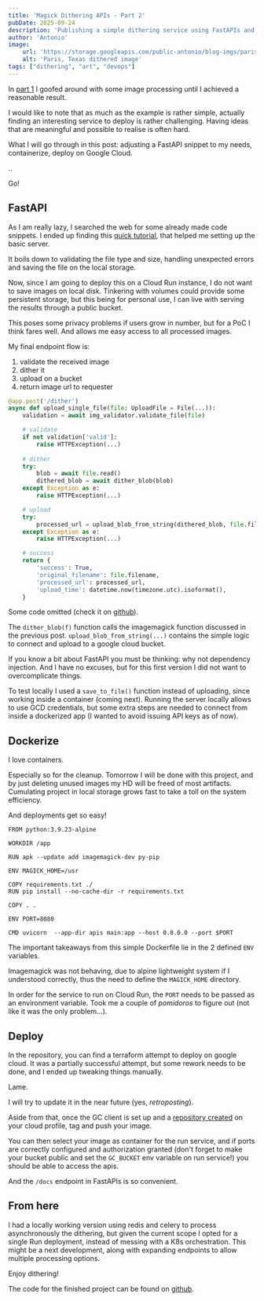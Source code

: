 ```yaml
---
title: 'Magick Dithering APIs - Part 2'
pubDate: 2025-09-24
description: 'Publishing a simple dithering service using FastAPIs and Google Cloud.'
author: 'Antonio'
image:
    url: 'https://storage.googleapis.com/public-antonio/blog-imgs/paris-final.jpg'
    alt: 'Paris, Texas dithered image'
tags: ["dithering", "art", "devops"]
---
```


In [part 1](https://antoniotir.one/posts/dithering-apis-1) I goofed around with some image processing until I achieved a reasonable result. 

I would like to note that as much as the example is rather simple, actually finding an interesting service to deploy is rather challenging. Having ideas that are meaningful and possible to realise is often hard.

What I will go through in this post: adjusting a FastAPI snippet to my needs, containerize, deploy on Google Cloud.

.. 

Go!

## FastAPI

As I am really lazy, I searched the web for some already made code snippets. I ended up finding this [quick tutorial](https://betterstack.com/community/guides/scaling-python/uploading-files-using-fastapi/), that helped me setting up the basic server.

It boils down to validating the file type and size, handling unexpected errors and saving the file on the local storage. 

Now, since I am going to deploy this on a Cloud Run instance, I do not want to save images on local disk. Tinkering with volumes could provide some persistent storage, but this being for personal use, I can live with serving the results through a public bucket. 

This poses some privacy problems if users grow in number, but for a PoC I think fares well. And allows me easy access to all processed images. 

My final endpoint flow is: 
1. validate the received image
2. dither it
3. upload on a bucket
4. return image url to requester

```python
@app.post('/dither')
async def upload_single_file(file: UploadFile = File(...)):
    validation = await img_validator.validate_file(file)

    # validate
    if not validation['valid']:
        raise HTTPException(...)
    
    # dither
    try:
        blob = await file.read()
        dithered_blob = await dither_blob(blob)
    except Exception as e:
        raise HTTPException(...)

    # upload
    try:
        processed_url = upload_blob_from_string(dithered_blob, file.filename)
    except Exception as e:
        raise HTTPException(...)

    # success
    return {
        'success': True,
        'original_filename': file.filename,
        'processed_url': processed_url,
        'upload_time': datetime.now(timezone.utc).isoformat(),
    }
```

Some code omitted (check it on [github](https://github.com/mokuhasushi/dithering-apis)).

The `dither_blob(f)` function calls the imagemagick function discussed in the previous post. `upload_blob_from_string(...)` contains the simple logic to connect and upload to a google cloud bucket. 

If you know a bit about FastAPI you must be thinking: why not dependency injection. And I have no excuses, but for this first version I did not want to overcomplicate things.

To test locally I used a `save_to_file()` function instead of uploading, since working inside a container (coming next). Running the server locally allows to use GCD credentials, but some extra steps are needed to connect from inside a dockerized app (I wanted to avoid issuing API keys as of now). 

## Dockerize

I love containers. 

Especially so for the cleanup. Tomorrow I will be done with this project, and by just deleting unused images my HD will be freed of most artifacts. Cumulating project in local storage grows fast to take a toll on the system efficiency. 

And deployments get so easy! 

```docker
FROM python:3.9.23-alpine

WORKDIR /app

RUN apk --update add imagemagick-dev py-pip

ENV MAGICK_HOME=/usr

COPY requirements.txt ./
RUN pip install --no-cache-dir -r requirements.txt 

COPY . . 

ENV PORT=8080

CMD uvicorn  --app-dir apis main:app --host 0.0.0.0 --port $PORT
```

The important takeaways from this simple Dockerfile lie in the 2 defined `ENV` variables. 

Imagemagick was not behaving, due to alpine lightweight system if I understood correctly, thus the need to define the `MAGICK_HOME` directory. 

In order for the service to run on Cloud Run, the `PORT` needs to be passed as an environment variable. Took me a couple of _pomidoros_ to figure out (not like it was the only problem...).

## Deploy

In the repository, you can find a terraform attempt to deploy on google cloud. It was a partially successful attempt, but some rework needs to be done, and I ended up tweaking things manually. 

Lame. 

I will try to update it in the near future (yes, _*retroposting*_). 

Aside from that, once the GC client is set up and a [repository created](https://cloud.google.com/artifact-registry/docs/docker/store-docker-container-images) on your cloud profile, tag and push your image. 

You can then select your image as container for the run service, and if ports are correctly configured and authorization granted (don't forget to make your bucket public and set the `GC_BUCKET` env variable on run service!) you should be able to access the apis. 

And the `/docs` endpoint in FastAPIs is so convenient. 

## From here

I had a locally working version using redis and celery to process asynchronously the dithering, but given the current scope I opted for a single Run deployment, instead of messing with a K8s orchestration. This might be a next development, along with expanding endpoints to allow multiple processing options. 

Enjoy dithering!

The code for the finished project can be found on [github](https://github.com/mokuhasushi/dithering-apis). 